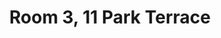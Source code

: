 ---
basin: 'Yes'
cudn: true
floor: Ground
grade: 5
images: []
living_room: 'No'
location: Park Terrace
name: '3'
network: Wireless Only
title: Room 3, 11 Park Terrace
---